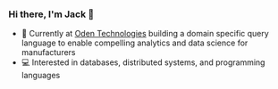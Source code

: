 ### Hi there, I'm Jack 👋

- 🔭 Currently at [Oden Technologies](https://github.com/OdenTech) building a domain specific query language to enable compelling analytics and data science for manufacturers
- 💻 Interested in databases, distributed systems, and programming languages
